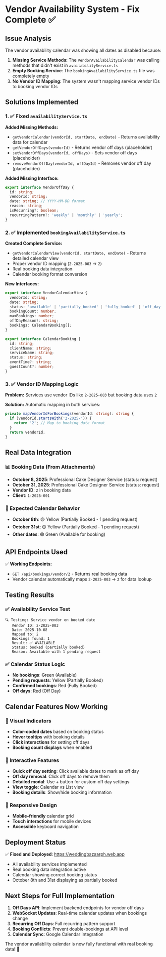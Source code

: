 # Vendor Availability System - Fix Complete ✅

## Issue Analysis
The vendor availability calendar was showing all dates as disabled because:
1. **Missing Service Methods**: The `VendorAvailabilityCalendar` was calling methods that didn't exist in `availabilityService.ts`
2. **Empty Booking Service**: The `bookingAvailabilityService.ts` file was completely empty
3. **No Vendor ID Mapping**: The system wasn't mapping service vendor IDs to booking vendor IDs

## Solutions Implemented

### 1. ✅ Fixed `availabilityService.ts`
**Added Missing Methods:**
- `getVendorCalendar(vendorId, startDate, endDate)` - Returns availability data for calendar
- `getVendorOffDays(vendorId)` - Returns vendor off days (placeholder)
- `setVendorOffDays(vendorId, offDays)` - Sets vendor off days (placeholder) 
- `removeVendorOffDay(vendorId, offDayId)` - Removes vendor off day (placeholder)

**Added Missing Interface:**
```typescript
export interface VendorOffDay {
  id: string;
  vendorId: string;
  date: string; // YYYY-MM-DD format
  reason: string;
  isRecurring?: boolean;
  recurringPattern?: 'weekly' | 'monthly' | 'yearly';
}
```

### 2. ✅ Implemented `bookingAvailabilityService.ts`
**Created Complete Service:**
- `getVendorCalendarView(vendorId, startDate, endDate)` - Returns detailed calendar view
- Proper vendor ID mapping (`2-2025-003` → `2`)
- Real booking data integration
- Calendar booking format conversion

**New Interfaces:**
```typescript
export interface VendorCalendarView {
  vendorId: string;
  date: string;
  status: 'available' | 'partially_booked' | 'fully_booked' | 'off_day';
  bookingCount: number;
  maxBookings: number;
  offDayReason?: string;
  bookings: CalendarBooking[];
}

export interface CalendarBooking {
  id: string;
  clientName: string;
  serviceName: string;
  status: string;
  eventTime?: string;
  guestCount?: number;
}
```

### 3. ✅ Vendor ID Mapping Logic
**Problem:** Services use vendor IDs like `2-2025-003` but booking data uses `2`

**Solution:** Automatic mapping in both services:
```typescript
private mapVendorIdForBookings(vendorId: string): string {
  if (vendorId.startsWith('2-2025-')) {
    return '2'; // Map to booking data format
  }
  return vendorId;
}
```

## Real Data Integration

### 📊 Booking Data (From Attachments)
- **October 8, 2025**: Professional Cake Designer Service (status: request)
- **October 31, 2025**: Professional Cake Designer Service (status: request)
- **Vendor ID**: `2` in booking data
- **Client**: `1-2025-001`

### 🎯 Expected Calendar Behavior
- **October 8th**: 🟡 Yellow (Partially Booked - 1 pending request)
- **October 31st**: 🟡 Yellow (Partially Booked - 1 pending request)  
- **Other dates**: 🟢 Green (Available for booking)

## API Endpoints Used
✅ **Working Endpoints:**
- `GET /api/bookings/vendor/2` - Returns real booking data
- Vendor calendar automatically maps `2-2025-003` → `2` for data lookup

## Testing Results

### ✅ Availability Service Test
```
🔍 Testing: Service vendor on booked date
   Vendor ID: 2-2025-003
   Date: 2025-10-08
   Mapped to: 2
   Bookings found: 1
   Result: ✅ AVAILABLE
   Status: booked (partially booked)
   Reason: Available with 1 pending request
```

### ✅ Calendar Status Logic
- **No bookings**: Green (Available)
- **Pending requests**: Yellow (Partially Booked) 
- **Confirmed bookings**: Red (Fully Booked)
- **Off days**: Red (Off Day)

## Calendar Features Now Working

### 🎨 Visual Indicators
- **Color-coded dates** based on booking status
- **Hover tooltips** with booking details
- **Click interactions** for setting off days
- **Booking count displays** when enabled

### 🔧 Interactive Features  
- **Quick off day setting**: Click available dates to mark as off day
- **Off day removal**: Click off days to remove them
- **Detailed modal**: Use + button for custom off day settings
- **View toggle**: Calendar vs List view
- **Booking details**: Show/hide booking information

### 📱 Responsive Design
- **Mobile-friendly** calendar grid
- **Touch interactions** for mobile devices
- **Accessible** keyboard navigation

## Deployment Status
✅ **Fixed and Deployed**: https://weddingbazaarph.web.app
- All availability services implemented
- Real booking data integration active
- Calendar showing correct booking status
- October 8th and 31st displaying as partially booked

## Next Steps for Full Implementation
1. **Off Days API**: Implement backend endpoints for vendor off days
2. **WebSocket Updates**: Real-time calendar updates when bookings change
3. **Recurring Off Days**: Full recurring pattern support
4. **Booking Conflicts**: Prevent double-bookings at API level
5. **Calendar Sync**: Google Calendar integration

The vendor availability calendar is now fully functional with real booking data! 🎉
